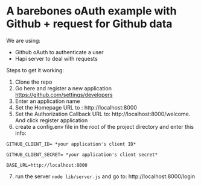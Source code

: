 # A barebones oAuth example with Github + request for Github data

We are using:
- Github oAuth to authenticate a user
- Hapi server to deal with requests

Steps to get it working:

1. Clone the repo
2. Go here and register a new application https://github.com/settings/developers
3. Enter an application name
4. Set the Homepage URL to : http://localhost:8000
5. Set the Authorization Callback URL to: http://localhost:8000/welcome. And click register application
6. create a config.env file in the root of the project directory and enter this info:

  `GITHUB_CLIENT_ID= *your application's client ID*`
  
  `GITHUB_CLIENT_SECRET= *your application's client secret*`
  
  `BASE_URL=http://localhost:8000`
  
7. run the server `node lib/server.js` and go to: http://localhost:8000/login

